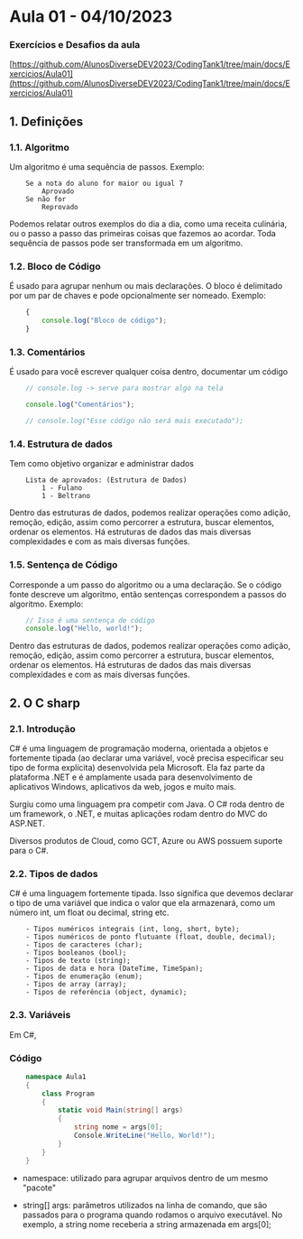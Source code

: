 # Aula 01 - 04/10/2023

### Exercícios e Desafios da aula
[https://github.com/AlunosDiverseDEV2023/CodingTank1/tree/main/docs/Exercicios/Aula01](https://github.com/AlunosDiverseDEV2023/CodingTank1/tree/main/docs/Exercicios/Aula01)

## 1. Definições

### 1.1. Algoritmo

Um algoritmo é uma sequência de passos. Exemplo:

```
    Se a nota do aluno for maior ou igual 7
        Aprovado
    Se não for
        Reprovado
```

Podemos relatar outros exemplos do dia a dia, como uma receita culinária, ou o passo a passo das primeiras coisas que fazemos ao acordar. Toda sequência de passos pode ser transformada em um algoritmo.

### 1.2. Bloco de Código

É usado para agrupar nenhum ou mais declarações. O bloco é delimitado por um par de chaves e pode opcionalmente ser nomeado. Exemplo:

``` javascript
    {
        console.log("Bloco de código");
    }
```

### 1.3. Comentários

É usado para você escrever qualquer coisa dentro, documentar um código

``` javascript
    // console.log -> serve para mostrar algo na tela

    console.log("Comentários");

    // console.log("Esse código não será mais executado");
```

### 1.4. Estrutura de dados

Tem como objetivo organizar e administrar dados

```
    Lista de aprovados: (Estrutura de Dados)
        1 - Fulano
        1 - Beltrano
```

Dentro das estruturas de dados, podemos realizar operações como adição, remoção, edição, assim como percorrer a estrutura, buscar elementos, ordenar os elementos. Há estruturas de dados das mais diversas complexidades e com as mais diversas funções.

### 1.5. Sentença de Código

Corresponde a um passo do algoritmo ou a uma declaração. Se o código fonte descreve um algoritmo, então sentenças correspondem a passos do algoritmo. Exemplo:

``` javascript
    // Isso é uma sentença de código
    console.log("Hello, world!");
```

Dentro das estruturas de dados, podemos realizar operações como adição, remoção, edição, assim como percorrer a estrutura, buscar elementos, ordenar os elementos. Há estruturas de dados das mais diversas complexidades e com as mais diversas funções.


## 2. O C sharp

### 2.1. Introdução

C# é uma linguagem de programação moderna, orientada a objetos e fortemente tipada (ao declarar uma variável, você precisa especificar seu tipo de forma explícita) desenvolvida pela Microsoft. Ela faz parte da plataforma .NET e é amplamente usada para desenvolvimento de aplicativos Windows, aplicativos da web, jogos e muito mais.

Surgiu como uma linguagem pra competir com Java. O C# roda dentro de um framework, o .NET, e muitas aplicações rodam dentro do MVC do ASP.NET.

Diversos produtos de Cloud, como GCT, Azure ou AWS possuem suporte para o C#.

### 2.2. Tipos de dados

C# é uma linguagem fortemente tipada. Isso significa que devemos declarar o tipo de uma variável que indica o valor que ela armazenará, como um número int, um float ou decimal, string etc.

```
    - Tipos numéricos integrais (int, long, short, byte);
    - Tipos numéricos de ponto flutuante (float, double, decimal);
    - Tipos de caracteres (char);
    - Tipos booleanos (bool);
    - Tipos de texto (string);
    - Tipos de data e hora (DateTime, TimeSpan);
    - Tipos de enumeração (enum);
    - Tipos de array (array);
    - Tipos de referência (object, dynamic);
```

### 2.3. Variáveis

Em C#, 

### Código

``` csharp
    namespace Aula1
    {
        class Program
        {
            static void Main(string[] args)
            {
                string nome = args[0];
                Console.WriteLine("Hello, World!");
            }
        }
    }
```

* namespace: utilizado para agrupar arquivos dentro de um mesmo "pacote"

* string[] args: parâmetros utilizados na linha de comando, que são passados para o programa quando rodamos o arquivo executável. No exemplo, a string nome receberia a string armazenada em args[0];